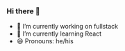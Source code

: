 ### Hi there 👋


- 🔭 I’m currently working on fullstack
- 🌱 I’m currently learning React
- 😄 Pronouns: he/his


